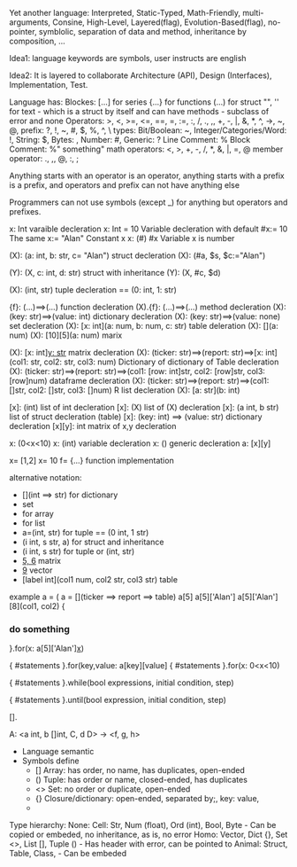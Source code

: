Yet another language: Interpreted, Static-Typed, Math-Friendly, multi-arguments, Consine, High-Level, Layered(flag), Evolution-Based(flag), no-pointer, symblolic, separation of data and method, inheritance by composition, ...

Idea1: language keywords are symbols, user instructs are english

Idea2: It is layered to collaborate Architecture (API), Design (Interfaces), Implementation, Test.

Language has:
Blockes: [...] for series {...} for functions (...) for struct "", '' for text
    - which is a struct by itself and can have methods
    - subclass of error and none
Operators: >, <, >=, <=, ==, =, :=, :, /, ., ,, +, -, |, &,  *, ^, ->, ~, @, 
prefix: ?, !, ~, #, $, %, ^, \ 
types: Bit/Boolean: ~, Integer/Categories/Word: !, String: $, Bytes: \, Number: #, Generic: ?
Line Comment: %
Block Comment: %" something"
math operators: <, >, +, -, /, *, &, |, =, @ member
operator: ., ,, @, :, ; 

Anything starts with an operator is an operator, anything starts with a prefix is a prefix, and operators and prefix can not have anything else

Programmers can not use symbols (except _) for anything but operators and prefixes.

x: Int varaible decleration
x: Int = 10 Variable decleration with default
#x:= 10 The same
x:= "Alan" Constant x
x: (#) 
#x Variable x is number

(X): (a: int, b: str, c= "Alan") struct decleration
(X): (#a, $s, $c:="Alan")

(Y): (X, c: int, d: str) struct with inheritance
(Y): (X, #c, $d)

(X): (int, str) tuple decleration == (0: int, 1: str)

{f}: (...)==>(...) function decleration
(X).{f}: (...)==>(...) method decleration
(X): (key: str)==>(value: int) dictionary decleration
(X): (key: str)==>(value: none) set decleration
(X): [x: int](a: num, b: num, c: str) table deleration
(X): [](a: num)
(X): [10][5](a: num) marix 



(X): [x: int][y: str](int) matrix decleration
(X): (ticker: str)==>(report: str)==>[x: int](col1: str, col2: str, col3: num) Dictionary of dictionary of Table decleration
(X): (ticker: str)==>(report: str)==>(col1: [row: int]str, col2: [row]str, col3: [row]num) dataframe decleration
(X): (ticker: str)==>(report: str)==>(col1: []str, col2: []str, col3: []num) R list decleration
(X): [a: str](b: int)

[x]: (int) list of int decleration
[x]: (X) list of (X) decleration
[x]: (a int, b str) list of struct decleration (table)
[x]: (key: int) ==> (value: str) dictionary decleration
[x][y]: int matrix of x,y decleration


x: (0<x<10)
x: (int) variable decleration
x: () generic decleration
a: [x][y]

x= [1,2] 
x= 10
f= {...} function implementation


alternative notation:
- [](int ==> str) for dictionary
- [](==>str) set
- [](int) for array
- [](interface) for list
- a=(int, str) for tuple == (0 int, 1 str)
- (i int, s str, a) for struct and inheritance
- (i int, s str) for tuple or (int, str)
- [5, 6](int) matrix
- [9](int) vector
- [label int](col1 num, col2 str, col3 str) table

example
a = (
a = [](ticker ==> report ==> table)
a[5] 
a[5]['Alan']
a[5]['Alan'][8](col1, col2) 
{
 ### do something
}.for(x: a[5]['Alan'][x](col1)) 

{
#statements
}.for(key,value: a[key][value][]()
{
#statements
}.for(x: 0<x<10)

{
#statements
}.while(bool expressions, initial condition, step)

{
#statements
}.until(bool expression, initial condition, step)

[].

A: <a int, b []int, C, d D> -> <f, g, h>



- Language semantic
- Symbols define
    - [] Array: has order, no name, has duplicates, open-ended
    - () Tuple: has order or name, closed-ended, has duplicates
    - <> Set: no order or duplicate, open-ended 
    - {} Closure/dictionary: open-ended, separated by;, key: value, 
    -

Type hierarchy:
None:
    Cell: Str, Num (float), Ord (int), Bool, Byte
        - Can be copied or embeded, no inheritance, as is, no error 
    Homo: Vector, Dict {}, Set <>, List [], Tuple ()
        - Has header with error, can be pointed to
    Animal: Struct, Table, Class, 
        - Can be embeded
